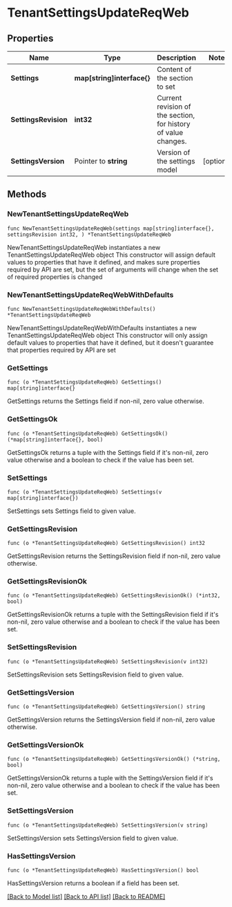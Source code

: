 # TenantSettingsUpdateReqWeb

## Properties

Name | Type | Description | Notes
------------ | ------------- | ------------- | -------------
**Settings** | **map[string]interface{}** | Content of the section to set | 
**SettingsRevision** | **int32** | Current revision of the section, for history of value changes. | 
**SettingsVersion** | Pointer to **string** | Version of the settings model | [optional] 

## Methods

### NewTenantSettingsUpdateReqWeb

`func NewTenantSettingsUpdateReqWeb(settings map[string]interface{}, settingsRevision int32, ) *TenantSettingsUpdateReqWeb`

NewTenantSettingsUpdateReqWeb instantiates a new TenantSettingsUpdateReqWeb object
This constructor will assign default values to properties that have it defined,
and makes sure properties required by API are set, but the set of arguments
will change when the set of required properties is changed

### NewTenantSettingsUpdateReqWebWithDefaults

`func NewTenantSettingsUpdateReqWebWithDefaults() *TenantSettingsUpdateReqWeb`

NewTenantSettingsUpdateReqWebWithDefaults instantiates a new TenantSettingsUpdateReqWeb object
This constructor will only assign default values to properties that have it defined,
but it doesn't guarantee that properties required by API are set

### GetSettings

`func (o *TenantSettingsUpdateReqWeb) GetSettings() map[string]interface{}`

GetSettings returns the Settings field if non-nil, zero value otherwise.

### GetSettingsOk

`func (o *TenantSettingsUpdateReqWeb) GetSettingsOk() (*map[string]interface{}, bool)`

GetSettingsOk returns a tuple with the Settings field if it's non-nil, zero value otherwise
and a boolean to check if the value has been set.

### SetSettings

`func (o *TenantSettingsUpdateReqWeb) SetSettings(v map[string]interface{})`

SetSettings sets Settings field to given value.


### GetSettingsRevision

`func (o *TenantSettingsUpdateReqWeb) GetSettingsRevision() int32`

GetSettingsRevision returns the SettingsRevision field if non-nil, zero value otherwise.

### GetSettingsRevisionOk

`func (o *TenantSettingsUpdateReqWeb) GetSettingsRevisionOk() (*int32, bool)`

GetSettingsRevisionOk returns a tuple with the SettingsRevision field if it's non-nil, zero value otherwise
and a boolean to check if the value has been set.

### SetSettingsRevision

`func (o *TenantSettingsUpdateReqWeb) SetSettingsRevision(v int32)`

SetSettingsRevision sets SettingsRevision field to given value.


### GetSettingsVersion

`func (o *TenantSettingsUpdateReqWeb) GetSettingsVersion() string`

GetSettingsVersion returns the SettingsVersion field if non-nil, zero value otherwise.

### GetSettingsVersionOk

`func (o *TenantSettingsUpdateReqWeb) GetSettingsVersionOk() (*string, bool)`

GetSettingsVersionOk returns a tuple with the SettingsVersion field if it's non-nil, zero value otherwise
and a boolean to check if the value has been set.

### SetSettingsVersion

`func (o *TenantSettingsUpdateReqWeb) SetSettingsVersion(v string)`

SetSettingsVersion sets SettingsVersion field to given value.

### HasSettingsVersion

`func (o *TenantSettingsUpdateReqWeb) HasSettingsVersion() bool`

HasSettingsVersion returns a boolean if a field has been set.


[[Back to Model list]](../README.md#documentation-for-models) [[Back to API list]](../README.md#documentation-for-api-endpoints) [[Back to README]](../README.md)


